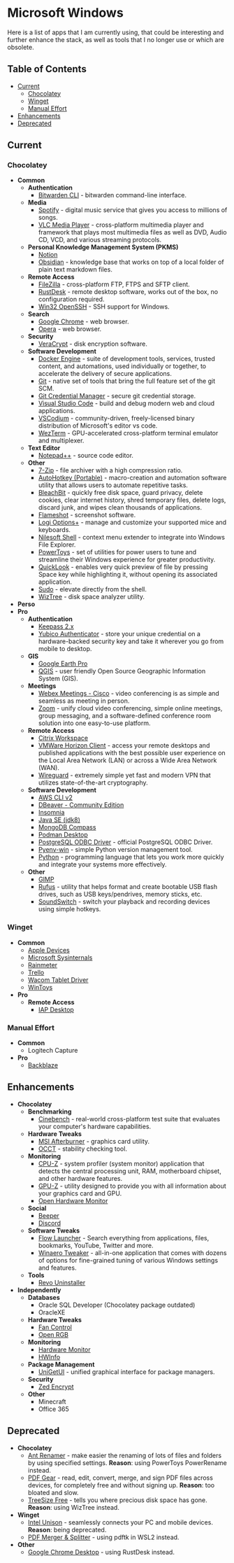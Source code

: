 # Microsoft Windows <!-- omit in toc -->

Here is a list of apps that I am currently using, that could be interesting and further enhance the stack, as well as tools that I no longer use or which are obsolete.

## Table of Contents <!-- omit in toc -->

- [Current](#current)
  - [Chocolatey](#chocolatey)
  - [Winget](#winget)
  - [Manual Effort](#manual-effort)
- [Enhancements](#enhancements)
- [Deprecated](#deprecated)

## Current

### Chocolatey

- **Common**
  - **Authentication**
    - [Bitwarden CLI](https://community.chocolatey.org/packages/bitwarden-cli) - bitwarden command-line interface.
  - **Media**
    - [Spotify](https://community.chocolatey.org/packages/spotify) - digital music service that gives you access to millions of songs.
    - [VLC Media Player](https://community.chocolatey.org/packages/vlc) - cross-platform multimedia player and framework that plays most multimedia files as well as DVD, Audio CD, VCD, and various streaming protocols.
  - **Personal Knowledge Management System (PKMS)**
    - [Notion](https://community.chocolatey.org/packages/notion)
    - [Obsidian](https://community.chocolatey.org/packages/obsidian) - knowledge base that works on top of a local folder of plain text markdown files.
  - **Remote Access**
    - [FileZilla](https://community.chocolatey.org/packages/filezilla) - cross-platform FTP, FTPS and SFTP client.
    - [RustDesk](https://community.chocolatey.org/packages/rustdesk) - remote desktop software, works out of the box, no configuration required.
    - [Win32 OpenSSH](https://community.chocolatey.org/packages/openssh) - SSH support for Windows.
  - **Search**
    - [Google Chrome](https://community.chocolatey.org/packages/googlechrome) - web browser.
    - [Opera](https://community.chocolatey.org/packages/opera) - web browser.
  - **Security**
    - [VeraCrypt](https://community.chocolatey.org/packages/veracrypt) - disk encryption software.
  - **Software Development**
    - [Docker Engine](https://community.chocolatey.org/packages/docker-engine) - suite of development tools, services, trusted content, and automations, used individually or together, to accelerate the delivery of secure applications.
    - [Git](https://community.chocolatey.org/packages/git) - native set of tools that bring the full feature set of the git SCM.
    - [Git Credential Manager](https://community.chocolatey.org/packages/git-credential-manager-for-windows) - secure git credential storage.
    - [Visual Studio Code](https://community.chocolatey.org/packages/vscode) - build and debug modern web and cloud applications.
    - [VSCodium](https://community.chocolatey.org/packages/vscodium) - community-driven, freely-licensed binary distribution of Microsoft's editor vs code.
    - [WezTerm](https://community.chocolatey.org/packages/wezterm) - GPU-accelerated cross-platform terminal emulator and multiplexer.
  - **Text Editor**
    - [Notepad++](https://community.chocolatey.org/packages/notepadplusplus) - source code editor.
  - **Other**
    - [7-Zip](https://community.chocolatey.org/packages/7zip) - file archiver with a high compression ratio.
    - [AutoHotkey (Portable)](https://community.chocolatey.org/packages/autohotkey) - macro-creation and automation software utility that allows users to automate repetitive tasks.
    - [BleachBit](https://community.chocolatey.org/packages/bleachbit.install) - quickly free disk space, guard privacy, delete cookies, clear internet history, shred temporary files, delete logs, discard junk, and wipes clean thousands of applications.
    - [Flameshot](https://community.chocolatey.org/packages/flameshot) - screenshot software.
    - [Logi Options+](https://community.chocolatey.org/packages/logioptionsplus) - manage and customize your supported mice and keyboards.
    - [Nilesoft Shell](https://community.chocolatey.org/packages/nilesoft-shell) - context menu extender to integrate into Windows File Explorer.
    - [PowerToys](https://community.chocolatey.org/packages/powertoys) - set of utilities for power users to tune and streamline their Windows experience for greater productivity.
    - [QuickLook](https://community.chocolatey.org/packages/quicklook) - enables very quick preview of file by pressing Space key while highlighting it, without opening its associated application.
    - [Sudo](https://community.chocolatey.org/packages/sudo) - elevate directly from the shell.
    - [WizTree](https://community.chocolatey.org/packages/wiztree) - disk space analyzer utility.
- **Perso**
- **Pro**
  - **Authentication**
    - [Keepass 2.x](https://community.chocolatey.org/packages/keepass)
    - [Yubico Authenticator](https://community.chocolatey.org/packages/yubico-authenticator) - store your unique credential on a hardware-backed security key and take it wherever you go from mobile to desktop.
  - **GIS**
    - [Google Earth Pro](https://community.chocolatey.org/packages/googleearthpro)
    - [QGIS](https://community.chocolatey.org/packages/qgis) - user friendly Open Source Geographic Information System (GIS).
  - **Meetings**
    - [Webex Meetings - Cisco](https://community.chocolatey.org/packages/webex-meetings) - video conferencing is as simple and seamless as meeting in person.
    - [Zoom](https://community.chocolatey.org/packages/zoom) - unify cloud video conferencing, simple online meetings, group messaging, and a software-defined conference room solution into one easy-to-use platform.
  - **Remote Access**
    - [Citrix Workspace](https://community.chocolatey.org/packages/citrix-workspace)
    - [VMWare Horizon Client](https://community.chocolatey.org/packages/vmware-horizon-client) - access your remote desktops and published applications with the best possible user experience on the Local Area Network (LAN) or across a Wide Area Network (WAN).
    - [Wireguard](https://community.chocolatey.org/packages/wireguard) - extremely simple yet fast and modern VPN that utilizes state-of-the-art cryptography.
  - **Software Development**
    - [AWS CLI v2](https://community.chocolatey.org/packages/awscli)
    - [DBeaver - Community Edition](https://community.chocolatey.org/packages/dbeaver)
    - [Insomnia](https://community.chocolatey.org/packages/insomnia-rest-api-client)
    - [Java SE (jdk8)](https://community.chocolatey.org/packages/jdk8)
    - [MongoDB Compass](https://community.chocolatey.org/packages/mongodb-compass)
    - [Podman Desktop](https://community.chocolatey.org/packages/podman-desktop)
    - [PostgreSQL ODBC Driver](https://community.chocolatey.org/packages/psqlodbc) - official PostgreSQL ODBC Driver.
    - [Pyenv-win](https://community.chocolatey.org/packages/pyenv-win) - simple Python version management tool.
    - [Python](https://community.chocolatey.org/packages/python) - programming language that lets you work more quickly and integrate your systems more effectively.
  - **Other**
    - [GIMP](https://community.chocolatey.org/packages/gimp)
    - [Rufus](https://community.chocolatey.org/packages/rufus) - utility that helps format and create bootable USB flash drives, such as USB keys/pendrives, memory sticks, etc.
    - [SoundSwitch](https://community.chocolatey.org/packages/soundswitch) - switch your playback and recording devices using simple hotkeys.

### Winget

- **Common**
  - [Apple Devices](https://apps.microsoft.com/detail/9np83lwlpz9k)
  - [Microsoft Sysinternals](https://apps.microsoft.com/detail/9p7knl5rwt25)
  - [Rainmeter](https://www.rainmeter.net)
  - [Trello](https://apps.microsoft.com/detail/9nblggh4xxvw)
  - [Wacom Tablet Driver](https://www.wacom.com/en-us/support/product-support/drivers)
  - [WinToys](https://apps.microsoft.com/detail/9p8ltpgcbzxd)
- **Pro**
  - **Remote Access**
    - [IAP Desktop](https://github.com/GoogleCloudPlatform/iap-desktop)

### Manual Effort

- **Common**
  - Logitech Capture
- **Pro**
  - [Backblaze](https://www.backblaze.com)

## Enhancements

- **Chocolatey**
  - **Benchmarking**
    - [Cinebench](https://community.chocolatey.org/packages/cinebench) - real-world cross-platform test suite that evaluates your computer's hardware capabilities.
  - **Hardware Tweaks**
    - [MSI Afterburner](https://community.chocolatey.org/packages/msiafterburner) - graphics card utility.
    - [OCCT](https://community.chocolatey.org/packages/occt) - stability checking tool.
  - **Monitoring**
    - [CPU-Z](https://community.chocolatey.org/packages/cpu-z) - system profiler (system monitor) application that detects the central processing unit, RAM, motherboard chipset, and other hardware features.
    - [GPU-Z](https://community.chocolatey.org/packages/gpu-z) - utility designed to provide you with all information about your graphics card and GPU.
    - [Open Hardware Monitor](https://community.chocolatey.org/packages/openhardwaremonitor)
  - **Social**
    - [Beeper](https://community.chocolatey.org/packages/beeper-app)
    - [Discord](https://community.chocolatey.org/packages/discord)
  - **Software Tweaks**
    - [Flow Launcher](https://community.chocolatey.org/packages/flow-launcher) - Search everything from applications, files, bookmarks, YouTube, Twitter and more.
    - [Winaero Tweaker](https://community.chocolatey.org/packages/winaero-tweaker) - all-in-one application that comes with dozens of options for fine-grained tuning of various Windows settings and features.
  - **Tools**
    - [Revo Uninstaller](https://community.chocolatey.org/packages/revo-uninstaller)
- **Independently**
  - **Databases**
    - Oracle SQL Developer (Chocolatey package outdated)
    - OracleXE
  - **Hardware Tweaks**
    - [Fan Control](https://getfancontrol.com)
    - [Open RGB](https://openrgb.org/)
  - **Monitoring**
    - [Hardware Monitor](https://www.cpuid.com/softwares/hwmonitor.html)
    - [HWInfo](https://www.hwinfo.com/)
  - **Package Management**
    - [UniGetUI](https://github.com/marticliment/UniGetUI) - unified graphical interface for package managers.
  - **Security**
    - [Zed Encrypt](https://www.zedencrypt.com)
  - **Other**
    - Minecraft
    - Office 365

## Deprecated

- **Chocolatey**
  - [Ant Renamer](https://community.chocolatey.org/packages/ant-renamer) - make easier the renaming of lots of files and folders by using specified settings. **Reason**: using PowerToys PowerRename instead.
  - [PDF Gear](https://community.chocolatey.org/packages/pdfgear) - read, edit, convert, merge, and sign PDF files across devices, for completely free and without signing up. **Reason**: too bloated and slow.
  - [TreeSize Free](https://community.chocolatey.org/packages/treesizefree) - tells you where precious disk space has gone. **Reason**: using WizTree instead.
- **Winget**
  - [Intel Unison](https://apps.microsoft.com/detail/9pp9gzm2gn26) - seamlessly connects your PC and mobile devices. **Reason**: being deprecated.
  - [PDF Merger & Splitter](https://www.anywaysoft.com/pdf-merger-splitter/index.html) - using pdftk in WSL2 instead.
- **Other**
  - [Google Chrome Desktop](https://remotedesktop.google.com) - using RustDesk instead.
